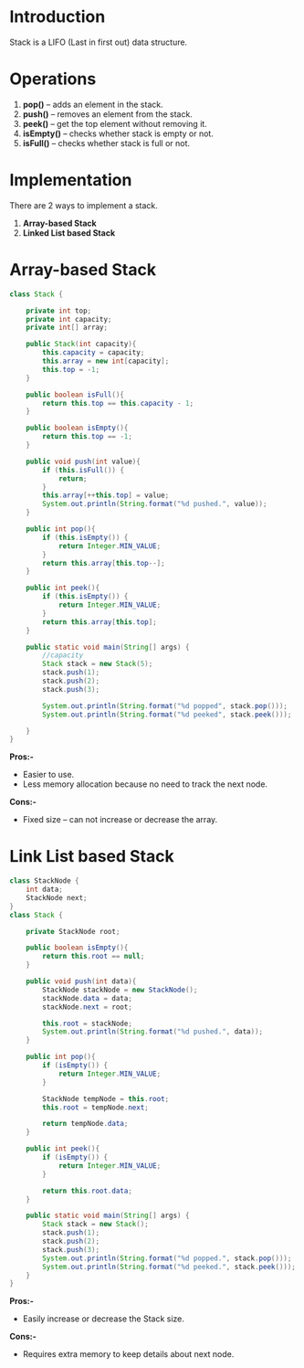 # Introduction
Stack is a LIFO (Last in first out) data structure.

# Operations

1. **pop()** – adds an element in the stack.
2. **push()** – removes an element from the stack.
3. **peek()** – get the top element without removing it.
4. **isEmpty()** – checks whether stack is empty or not.
5. **isFull()** – checks whether stack is full or not.

# Implementation

There are 2 ways to implement a stack.

1. **Array-based Stack**
2. **Linked List based Stack**

# Array-based Stack

```java runnable
class Stack {

    private int top;
    private int capacity;
    private int[] array;

    public Stack(int capacity){
        this.capacity = capacity;
        this.array = new int[capacity];
        this.top = -1;
    }

    public boolean isFull(){
        return this.top == this.capacity - 1;
    }

    public boolean isEmpty(){
        return this.top == -1;
    }

    public void push(int value){
        if (this.isFull()) {
            return;
        }
        this.array[++this.top] = value;
        System.out.println(String.format("%d pushed.", value));
    }

    public int pop(){
        if (this.isEmpty()) {
            return Integer.MIN_VALUE;
        }
        return this.array[this.top--];
    }

    public int peek(){
        if (this.isEmpty()) {
            return Integer.MIN_VALUE;
        }
        return this.array[this.top];
    }

    public static void main(String[] args) {
        //capacity
        Stack stack = new Stack(5);
        stack.push(1);
        stack.push(2);
        stack.push(3);

        System.out.println(String.format("%d popped", stack.pop()));
        System.out.println(String.format("%d peeked", stack.peek()));

    }
}
```

**Pros:-**
+ Easier to use.
+ Less memory allocation because no need to track the next node.

**Cons:-**
+ Fixed size – can not increase or decrease the array.

# Link List based Stack

```java runnable
class StackNode {
    int data;
    StackNode next;
}
class Stack {

    private StackNode root;

    public boolean isEmpty(){
        return this.root == null;
    }

    public void push(int data){
        StackNode stackNode = new StackNode();
        stackNode.data = data;
        stackNode.next = root;

        this.root = stackNode;
        System.out.println(String.format("%d pushed.", data));
    }

    public int pop(){
        if (isEmpty()) {
            return Integer.MIN_VALUE;
        }

        StackNode tempNode = this.root;
        this.root = tempNode.next;

        return tempNode.data;
    }

    public int peek(){
        if (isEmpty()) {
            return Integer.MIN_VALUE;
        }

        return this.root.data;
    }

    public static void main(String[] args) {
        Stack stack = new Stack();
        stack.push(1);
        stack.push(2);
        stack.push(3);
        System.out.println(String.format("%d popped.", stack.pop()));
        System.out.println(String.format("%d peeked.", stack.peek()));
    }
}
```

**Pros:-**
+ Easily increase or decrease the Stack size.

**Cons:-**
+ Requires extra memory to keep details about next node.
